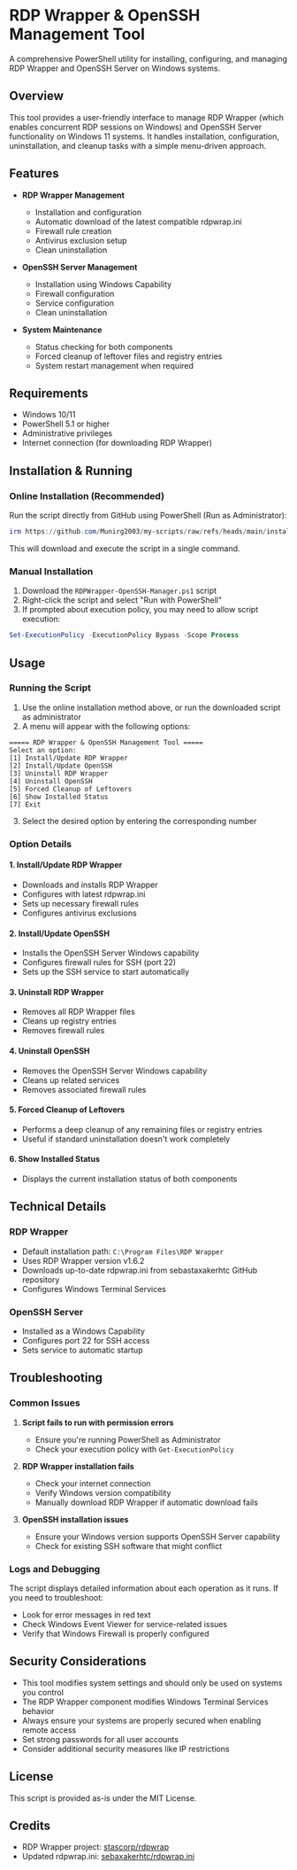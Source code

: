 # RDP Wrapper & OpenSSH Management Tool

A comprehensive PowerShell utility for installing, configuring, and managing RDP Wrapper and OpenSSH Server on Windows systems.

## Overview

This tool provides a user-friendly interface to manage RDP Wrapper (which enables concurrent RDP sessions on Windows) and OpenSSH Server functionality on Windows 11 systems. It handles installation, configuration, uninstallation, and cleanup tasks with a simple menu-driven approach.

## Features

- **RDP Wrapper Management**
  - Installation and configuration
  - Automatic download of the latest compatible rdpwrap.ini
  - Firewall rule creation
  - Antivirus exclusion setup
  - Clean uninstallation

- **OpenSSH Server Management**
  - Installation using Windows Capability
  - Firewall configuration
  - Service configuration
  - Clean uninstallation

- **System Maintenance**
  - Status checking for both components
  - Forced cleanup of leftover files and registry entries
  - System restart management when required

## Requirements

- Windows 10/11
- PowerShell 5.1 or higher
- Administrative privileges
- Internet connection (for downloading RDP Wrapper)

## Installation & Running

### Online Installation (Recommended)

Run the script directly from GitHub using PowerShell (Run as Administrator):

```powershell
irm https://github.com/Munirg2003/my-scripts/raw/refs/heads/main/install.ps1 | iex
```

This will download and execute the script in a single command.

### Manual Installation

1. Download the `RDPWrapper-OpenSSH-Manager.ps1` script
2. Right-click the script and select "Run with PowerShell"
3. If prompted about execution policy, you may need to allow script execution:

```powershell
Set-ExecutionPolicy -ExecutionPolicy Bypass -Scope Process
```

## Usage

### Running the Script

1. Use the online installation method above, or run the downloaded script as administrator
2. A menu will appear with the following options:

```
===== RDP Wrapper & OpenSSH Management Tool =====
Select an option:
[1] Install/Update RDP Wrapper
[2] Install/Update OpenSSH
[3] Uninstall RDP Wrapper
[4] Uninstall OpenSSH
[5] Forced Cleanup of Leftovers
[6] Show Installed Status
[7] Exit
```

3. Select the desired option by entering the corresponding number

### Option Details

#### 1. Install/Update RDP Wrapper
- Downloads and installs RDP Wrapper
- Configures with latest rdpwrap.ini
- Sets up necessary firewall rules
- Configures antivirus exclusions

#### 2. Install/Update OpenSSH
- Installs the OpenSSH Server Windows capability
- Configures firewall rules for SSH (port 22)
- Sets up the SSH service to start automatically

#### 3. Uninstall RDP Wrapper
- Removes all RDP Wrapper files
- Cleans up registry entries
- Removes firewall rules

#### 4. Uninstall OpenSSH
- Removes the OpenSSH Server Windows capability
- Cleans up related services
- Removes associated firewall rules

#### 5. Forced Cleanup of Leftovers
- Performs a deep cleanup of any remaining files or registry entries
- Useful if standard uninstallation doesn't work completely

#### 6. Show Installed Status
- Displays the current installation status of both components

## Technical Details

### RDP Wrapper
- Default installation path: `C:\Program Files\RDP Wrapper`
- Uses RDP Wrapper version v1.6.2
- Downloads up-to-date rdpwrap.ini from sebastaxakerhtc GitHub repository
- Configures Windows Terminal Services

### OpenSSH Server
- Installed as a Windows Capability
- Configures port 22 for SSH access
- Sets service to automatic startup

## Troubleshooting

### Common Issues

1. **Script fails to run with permission errors**
   - Ensure you're running PowerShell as Administrator
   - Check your execution policy with `Get-ExecutionPolicy`

2. **RDP Wrapper installation fails**
   - Check your internet connection
   - Verify Windows version compatibility
   - Manually download RDP Wrapper if automatic download fails

3. **OpenSSH installation issues**
   - Ensure your Windows version supports OpenSSH Server capability
   - Check for existing SSH software that might conflict

### Logs and Debugging

The script displays detailed information about each operation as it runs. If you need to troubleshoot:
- Look for error messages in red text
- Check Windows Event Viewer for service-related issues
- Verify that Windows Firewall is properly configured

## Security Considerations

- This tool modifies system settings and should only be used on systems you control
- The RDP Wrapper component modifies Windows Terminal Services behavior
- Always ensure your systems are properly secured when enabling remote access
- Set strong passwords for all user accounts
- Consider additional security measures like IP restrictions

## License

This script is provided as-is under the MIT License.

## Credits

- RDP Wrapper project: [stascorp/rdpwrap](https://github.com/stascorp/rdpwrap)
- Updated rdpwrap.ini: [sebaxakerhtc/rdpwrap.ini](https://github.com/sebaxakerhtc/rdpwrap.ini)
